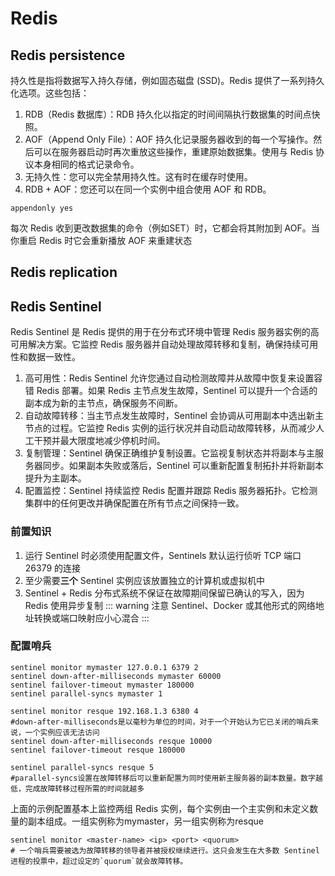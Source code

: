 # Redis

## Redis persistence

持久性是指将数据写入持久存储，例如固态磁盘 (SSD)。Redis 提供了一系列持久化选项。这些包括：

1. RDB（Redis 数据库）：RDB 持久化以指定的时间间隔执行数据集的时间点快照。
2. AOF（Append Only File）：AOF 持久化记录服务器收到的每一个写操作。然后可以在服务器启动时再次重放这些操作，重建原始数据集。使用与
   Redis 协议本身相同的格式记录命令。
3. 无持久性：您可以完全禁用持久性。这有时在缓存时使用。
4. RDB + AOF：您还可以在同一个实例中组合使用 AOF 和 RDB。

```shell
appendonly yes
```

每次 Redis 收到更改数据集的命令（例如SET）时，它都会将其附加到 AOF。当你重启 Redis 时它会重新播放 AOF 来重建状态

## Redis replication

## Redis Sentinel

Redis Sentinel 是 Redis 提供的用于在分布式环境中管理 Redis 服务器实例的高可用解决方案。它监控 Redis
服务器并自动处理故障转移和复制，确保持续可用性和数据一致性。

1. 高可用性：Redis Sentinel 允许您通过自动检测故障并从故障中恢复来设置容错 Redis 部署。如果 Redis 主节点发生故障，Sentinel
   可以提升一个合适的副本成为新的主节点，确保服务不间断。
2. 自动故障转移：当主节点发生故障时，Sentinel 会协调从可用副本中选出新主节点的过程。它监控 Redis
   实例的运行状况并自动启动故障转移，从而减少人工干预并最大限度地减少停机时间。
3. 复制管理：Sentinel 确保正确维护复制设置。它监视复制状态并将副本与主服务器同步。如果副本失败或落后，Sentinel
   可以重新配置复制拓扑并将新副本提升为主副本。
4. 配置监控：Sentinel 持续监控 Redis 配置并跟踪 Redis 服务器拓扑。它检测集群中的任何更改并确保配置在所有节点之间保持一致。

### 前置知识

1. 运行 Sentinel 时必须使用配置文件，Sentinels 默认运行侦听 TCP 端口 26379 的连接
2. 至少需要**三个** Sentinel 实例应该放置独立的计算机或虚拟机中
3. Sentinel + Redis 分布式系统不保证在故障期间保留已确认的写入，因为 Redis 使用异步复制
   ::: warning 注意
   Sentinel、Docker 或其他形式的网络地址转换或端口映射应小心混合
   :::

### 配置哨兵

```shell
sentinel monitor mymaster 127.0.0.1 6379 2
sentinel down-after-milliseconds mymaster 60000
sentinel failover-timeout mymaster 180000
sentinel parallel-syncs mymaster 1

sentinel monitor resque 192.168.1.3 6380 4
#down-after-milliseconds是以毫秒为单位的时间，对于一个开始认为它已关闭的哨兵来说，一个实例应该无法访问
sentinel down-after-milliseconds resque 10000 
sentinel failover-timeout resque 180000

sentinel parallel-syncs resque 5
#parallel-syncs设置在故障转移后可以重新配置为同时使用新主服务器的副本数量。数字越低，完成故障转移过程所需的时间就越多

```

上面的示例配置基本上监控两组 Redis 实例，每个实例由一个主实例和未定义数量的副本组成。一组实例称为mymaster，另一组实例称为resque

```shell
sentinel monitor <master-name> <ip> <port> <quorum>
# 一个哨兵需要被选为故障转移的领导者并被授权继续进行。这只会发生在大多数 Sentinel 进程的投票中，超过设定的`quorum`就会故障转移。
```

